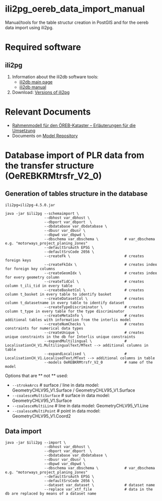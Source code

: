 # ili2pg_oereb_data_import_manual
Manual/tools for the table structur creation in PostGIS and for the oereb data import using ili2pg.

# Required software

## ili2pg

1. Information about the ili2db software tools:
   - [ili2db main page](https://www.interlis.ch/downloads/ili2db)
   - [ili2db manual](https://github.com/claeis/ili2db/blob/master/docs/ili2db.rst)
2. Download: [Versions of ili2pg](https://downloads.interlis.ch/ili2pg/)

#  Relevant Documents

- [Rahmenmodell für den ÖREB-Kataster – Erläuterungen für die Umsetzung](Documents/Rahmenmodell-de.pdf)
- Documents on [Model Repository](https://models.geo.admin.ch/V_D/OeREB/)

# Database import of PLR data from the transfer structure (OeREBKRMtrsfr_V2_0)

## Generation of tables structure in the database

```
ili2pg=ili2pg-4.5.0.jar

java -jar $ili2pg --schemaimport \
                  --dbhost var_dbhost \
                  --dbport var_dbport  \
                  --dbdatabase var_dbdatabase \
                  --dbusr var_dbusr \
                  --dbpwd var_dbpwd \
                  --dbschema var_dbschema \            # var_dbschema e.g. "motorways_project_planing_zones"
                  --defaultSrsAuth EPSG \
                  --defaultSrsCode 2056 \
                  --createFk \                         # creates foreign keys
                  --createFkIdx \                      # creates index for foreign key columns
                  --createGeomIdx \                    # creates index for every geometry column
                  --createTidCol \                     # creates column t_ili_tid in every table
                  --createBasketCol \                  # creates column t_basket in every table to identify basket
                  --createDatasetCol \                 # creates column t_datasetname in every table to identify dataset
                  --createTypeDiscriminator \          # creates column t_type in every table for the type discriminator 
                  --createMetaInfo \                   # creates additional tables with information from the interlis model
                  --createNumChecks \                  # creates constraints for numerical data types
                  --createUnique \                     # creates unique constraints in the db for Interlis unique constraints
                  --expandMultilingual \               # LocalisationCH_V1.MultilingualText/MText --> additional columns in table
                  --expandLocalised \                  # LocalisationCH_V1.LocalisedText/MText --> additional columns in table
                  --models OeREBKRMtrsfr_V2_0          # name of the model
```

Options that are ** not ** used:
- ``` --strokeArcs ```              # surface / line in data model: GeometryCHLV95_V1.Surface / GeometryCHLV95_V1.Surface
- ``` --coalesceMultiSurface ```    # surface in data model: GeometryCHLV95_V1.Surface
- ``` --coalesceMultiLine ```       # line in data model: GeometryCHLV95_V1.Line
- ``` --coalesceMultiPoint ```      # point in data model: GeometryCHLV95_V1.Coord2

## Data import

```
java -jar $ili2pg --import \
                  --dbhost var_dbhost \
                  --dbport var_dbport  \
                  --dbdatabase var_dbdatabase \
                  --dbusr var_dbusr \
                  --dbpwd var_dbpwd \
                  --dbschema var_dbschema \            # var_dbschema e.g. "motorways_project_planing_zones"
                  --defaultSrsAuth EPSG \
                  --defaultSrsCode 2056 \
                  --dataset var_dataset \              # dataset name
                  --replace var_xtf_file               # data in the db are replaced by means of a dataset name
```